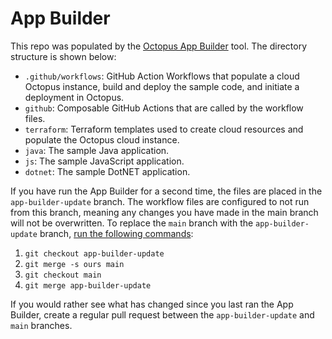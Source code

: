 # App Builder
This repo was populated by the [Octopus App Builder](https://github.com/OctopusSamples/content-team-apps) tool. The directory structure is shown below:

* `.github/workflows`: GitHub Action Workflows that populate a cloud Octopus instance, build and deploy the sample code, and initiate a deployment in Octopus.
* `github`: Composable GitHub Actions that are called by the workflow files.
* `terraform`: Terraform templates used to create cloud resources and populate the Octopus cloud instance.
* `java`: The sample Java application.
* `js`: The sample JavaScript application.
* `dotnet`: The sample DotNET application.

If you have run the App Builder for a second time, the files are placed in the `app-builder-update` branch.
The workflow files are configured to not run from this branch, meaning any changes you have made in the main branch will not be overwritten.
To replace the `main` branch with the `app-builder-update` branch, [run the following commands](https://stackoverflow.com/a/2862938/157605):
1. `git checkout app-builder-update`
2. `git merge -s ours main`
3. `git checkout main`
4. `git merge app-builder-update`

If you would rather see what has changed since you last ran the App Builder, create a regular pull request between the `app-builder-update` and `main` branches.